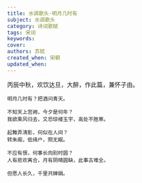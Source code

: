 ```yaml
---
title: 水调歌头·明月几时有
subject: 水调歌头
category: 诗词歌赋
tags: 宋词
keywords: 
cover: 
authors: 苏轼
created_when: 宋朝
updated_when: 
---
```


丙辰中秋，欢饮达旦，大醉，作此篇，兼怀子由。

```
明月几时有？把酒问青天。

不知天上宫阙，今夕是何年？
我欲乘风归去，又恐琼楼玉宇，高处不胜寒。

起舞弄清影，何似在人间？
转朱阁，低绮户，照无眠。

不应有恨，何事长向别时圆？
人有悲欢离合，月有阴晴圆缺，此事古难全。

但愿人长久，千里共婵娟。
```
